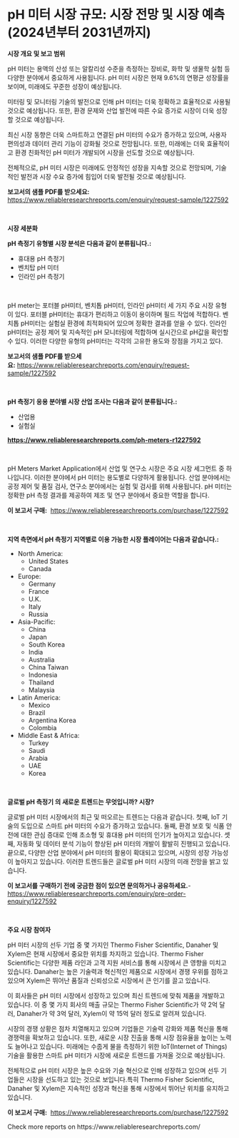 <p><h1>pH 미터 시장 규모: 시장 전망 및 시장 예측 (2024년부터 2031년까지)</h1></p><p><strong>시장 개요 및 보고 범위</strong></p>
<p><p>pH 미터는 용액의 산성 또는 알칼리성 수준을 측정하는 장비로, 화학 및 생물학 실험 등 다양한 분야에서 중요하게 사용됩니다. pH 미터 시장은 현재 9.6%의 연평균 성장률을 보이며, 미래에도 꾸준한 성장이 예상됩니다.</p><p>미터링 및 모니터링 기술의 발전으로 인해 pH 미터는 더욱 정확하고 효율적으로 사용될 것으로 예상됩니다. 또한, 환경 문제와 산업 발전에 따른 수요 증가로 시장이 더욱 성장할 것으로 예상됩니다.</p><p>최신 시장 동향은 더욱 스마트하고 연결된 pH 미터의 수요가 증가하고 있으며, 사용자 편의성과 데이터 관리 기능이 강화될 것으로 전망됩니다. 또한, 미래에는 더욱 효율적이고 환경 친화적인 pH 미터가 개발되어 시장을 선도할 것으로 예상됩니다.</p><p>전체적으로, pH 미터 시장은 미래에도 안정적인 성장을 지속할 것으로 전망되며, 기술적인 발전과 시장 수요 증가에 힘입어 더욱 발전될 것으로 예상됩니다.</p></p>
<p><strong>보고서의 샘플 PDF를 받으세요:</strong> <a href="https://www.reliableresearchreports.com/enquiry/request-sample/1227592">https://www.reliableresearchreports.com/enquiry/request-sample/1227592</a></p>
<p>&nbsp;</p>
<p><strong>시장 세분화</strong></p>
<p><strong>pH 측정기 유형별 시장 분석은 다음과 같이 분류됩니다.:</strong></p>
<p><ul><li>휴대용 pH 측정기</li><li>벤치탑 pH 미터</li><li>인라인 pH 측정기</li></ul></p>
<p>&nbsp;</p>
<p><p>pH meter는 포터블 pH미터, 벤치톱 pH미터, 인라인 pH미터 세 가지 주요 시장 유형이 있다. 포터블 pH미터는 휴대가 편리하고 이동이 용이하며 필드 작업에 적합하다. 벤치톱 pH미터는 실험실 환경에 최적화되어 있으며 정확한 결과를 얻을 수 있다. 인라인 pH미터는 공정 제어 및 지속적인 pH 모니터링에 적합하며 실시간으로 pH값을 확인할 수 있다. 이러한 다양한 유형의 pH미터는 각각의 고유한 용도와 장점을 가지고 있다.</p></p>
<p><strong>보고서의 샘플 PDF를 받으세요:</strong>&nbsp;<a href="https://www.reliableresearchreports.com/enquiry/request-sample/1227592">https://www.reliableresearchreports.com/enquiry/request-sample/1227592</a></p>
<p>&nbsp;</p>
<p><strong> pH 측정기 응용 분야별 시장 산업 조사는 다음과 같이 분류됩니다.:</strong></p>
<p><ul><li>산업용</li><li>실험실</li></ul></p>
<p><strong><a href="https://www.reliableresearchreports.com/ph-meters-r1227592">https://www.reliableresearchreports.com/ph-meters-r1227592</a></strong></p>
<p>&nbsp;</p>
<p><p>pH Meters Market Application에서 산업 및 연구소 시장은 주요 시장 세그먼트 중 하나입니다. 이러한 분야에서 pH 미터는 용도별로 다양하게 활용됩니다. 산업 분야에서는 공정 제어 및 품질 검사, 연구소 분야에서는 실험 및 검사를 위해 사용됩니다. pH 미터는 정확한 pH 측정 결과를 제공하여 제조 및 연구 분야에서 중요한 역할을 합니다.</p></p>
<p><strong>이 보고서 구매:</strong>&nbsp; <a href="https://www.reliableresearchreports.com/purchase/1227592">https://www.reliableresearchreports.com/purchase/1227592</a></p>
<p>&nbsp;</p>
<p><strong>지역 측면에서 pH 측정기 지역별로 이용 가능한 시장 플레이어는 다음과 같습니다.:</strong></p>
<p><ul>
    <li>
        North America:
        <ul>
            <li>United States</li>
            <li>Canada</li>
        </ul>
    </li>
    <li>
        Europe:
        <ul>
            <li>Germany</li>
            <li>France</li>
            <li>U.K.</li>
            <li>Italy</li>
            <li>Russia</li>
        </ul>
    </li>
    <li>
        Asia-Pacific:
        <ul>
            <li>China</li>
            <li>Japan</li>
            <li>South Korea</li>
            <li>India</li>
            <li>Australia</li>
            <li>China Taiwan</li>
            <li>Indonesia</li>
            <li>Thailand</li>
            <li>Malaysia</li>
        </ul>
    </li>
    <li>
        Latin America:
        <ul>
            <li>Mexico</li>
            <li>Brazil</li>
            <li>Argentina Korea</li>
            <li>Colombia</li>
        </ul>
    </li>
    <li>
        Middle East & Africa:
        <ul>
            <li>Turkey</li>
            <li>Saudi</li>
            <li>Arabia</li>
            <li>UAE</li>
            <li>Korea</li>
        </ul>
    </li>
    </ul></p>
<p>&nbsp;</p>
<p><strong>글로벌 pH 측정기 의 새로운 트렌드는 무엇입니까? 시장?</strong></p>
<p><p>글로벌 pH 미터 시장에서의 최근 및 떠오르는 트렌드는 다음과 같습니다. 첫째, IoT 기술의 도입으로 스마트 pH 미터의 수요가 증가하고 있습니다. 둘째, 환경 보호 및 식품 안전에 대한 관심 증대로 인해 초소형 및 휴대용 pH 미터의 인기가 높아지고 있습니다. 셋째, 자동화 및 데이터 분석 기능이 향상된 pH 미터의 개발이 활발히 진행되고 있습니다. 끝으로, 다양한 산업 분야에서 pH 미터의 활용이 확대되고 있으며, 시장의 성장 가능성이 높아지고 있습니다. 이러한 트렌드들은 글로벌 pH 미터 시장의 미래 전망을 밝고 있습니다.</p></p>
<p><strong>이 보고서를 구매하기 전에 궁금한 점이 있으면 문의하거나 공유하세요.</strong>- <a href="https://www.reliableresearchreports.com/enquiry/pre-order-enquiry/1227592">https://www.reliableresearchreports.com/enquiry/pre-order-enquiry/1227592</a></p>
<p>&nbsp;</p>
<p><strong>주요 시장 참여자</strong></p>
<p><p>pH 미터 시장의 선두 기업 중 몇 가지인 Thermo Fisher Scientific, Danaher 및 Xylem은 현재 시장에서 중요한 위치를 차지하고 있습니다. Thermo Fisher Scientific는 다양한 제품 라인과 고객 지원 서비스를 통해 시장에서 큰 영향을 미치고 있습니다. Danaher는 높은 기술력과 혁신적인 제품으로 시장에서 경쟁 우위를 점하고 있으며 Xylem은 뛰어난 품질과 신뢰성으로 시장에서 큰 인기를 끌고 있습니다.</p><p>이 회사들은 pH 미터 시장에서 성장하고 있으며 최신 트렌드에 맞춰 제품을 개발하고 있습니다. 이 중 몇 가지 회사의 매출 규모는 Thermo Fisher Scientific가 약 2억 달러, Danaher가 약 3억 달러, Xylem이 약 15억 달러 정도로 알려져 있습니다.</p><p>시장의 경쟁 상황은 점차 치열해지고 있으며 기업들은 기술력 강화와 제품 혁신을 통해 경쟁력을 확보하고 있습니다. 또한, 새로운 시장 진출을 통해 시장 점유율을 높이는 노력도 늘어나고 있습니다. 미래에는 수줍게 물을 측정하기 위한 IoT(Internet of Things) 기술을 활용한 스마트 pH 미터가 시장에 새로운 트렌드를 가져올 것으로 예상됩니다.</p><p>전체적으로 pH 미터 시장은 높은 수요와 기술 혁신으로 인해 성장하고 있으며 선두 기업들은 시장을 선도하고 있는 것으로 보입니다.특히 Thermo Fisher Scientific, Danaher 및 Xylem은 지속적인 성장과 혁신을 통해 시장에서 뛰어난 위치를 유지하고 있습니다.</p></p>
<p><strong>이 보고서 구매:</strong>&nbsp;&nbsp;<a href="https://www.reliableresearchreports.com/purchase/1227592">https://www.reliableresearchreports.com/purchase/1227592</a></p>
<p>Check more reports on https://www.reliableresearchreports.com/</p>